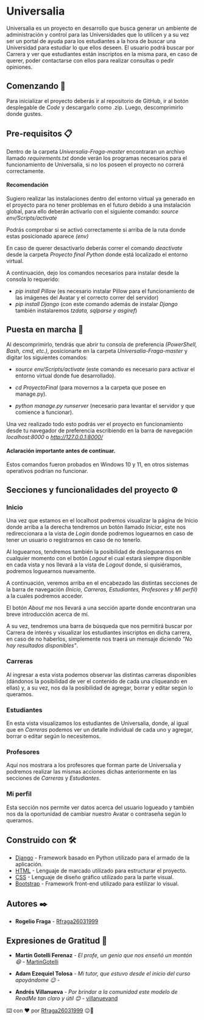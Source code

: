# Universalia

Universalia es un proyecto en desarrollo que busca generar un ambiente de administración y control para las Universidades que lo utilicen y a su vez ser un portal de ayuda para los estudiantes a la hora de buscar una Universidad para estudiar lo que ellos deseen. El usuario podrá buscar por Carrera y ver que estudiantes están inscriptos en la misma para, en caso de querer, poder contactarse con ellos para realizar consultas o pedir opiniones.


## Comenzando 🚀

Para inicializar el proyecto deberás ir al repositorio de GitHub, ir al botón desplegable de _Code_ y descargarlo como .zip. Luego, descomprimirlo donde gustes.

## Pre-requisitos 📋

Dentro de la carpeta _Universalia-Fraga-master_ encontraran un archivo llamado _requirements.txt_ donde verán los programas necesarios para el funcionamiento de Universalia, si no los poseen el proyecto no correrá correctamente.

#### Recomendación
Sugiero realizar las instalaciones dentro del entorno virtual ya generado en el proyecto para no tener problemas en el futuro debido a una instalación global, para ello deberán activarlo con el siguiente comando:
_source env/Scripts/activate_

Podrás comprobar si se activó correctamente si arriba de la ruta donde estas posicionado aparece _(env)_

En caso de querer desactivarlo deberás correr el comando _deactivate_ desde la carpeta _Proyecto final Python_ donde está localizado el entorno virtual.

A continuación, dejo los comandos necesarios para instalar desde la consola lo requerido:

- _pip install Pillow_ (es necesario instalar Pillow para el funcionamiento de las imágenes del Avatar y el correcto correr del servidor)
- _pip install Django_ (con este comando además de instalar _Django_ también instalaremos _tzdata, sqlparse y asgiref_)

## Puesta en marcha 🔧

Al descomprimirlo, tendrás que abrir tu consola de preferencia _(PowerShell, Bash, cmd, etc.)_, posicionarte en la carpeta _Universalia-Fraga-master_ y digitar los siguientes comandos:

- _source env/Scripts/activate_ (este comando es necesario para activar el entorno virtual donde fue desarrollado).

- _cd ProyectoFinal_ (para movernos a la carpeta que posee en manage.py).

- _python manage.py runserver_ (necesario para levantar el servidor y que comience a funcionar).

Una vez realizado todo esto podrás ver el proyecto en funcionamiento desde tu navegador de preferencia escribiendo en la barra de navegación _localhost:8000_ o _http://127.0.0.1:8000/_

#### Aclaración importante antes de continuar.
Estos comandos fueron probados en Windows 10 y 11, en otros sistemas operativos podrían no funcionar.

## Secciones y funcionalidades del proyecto ⚙️

### Inicio

Una vez que estamos en el localhost podremos visualizar la página de Inicio donde arriba a la derecha tendremos un botón llamado _Iniciar_, este nos redireccionara a la vista de _Login_ donde podremos loguearnos en caso de tener un usuario o registrarnos en caso de no tenerlo.

Al loguearnos, tendremos también la posibilidad de desloguearnos en cualquier momento con el botón _Logout_ el cual estará siempre disponible en cada vista y nos llevará a la vista de _Logout_ donde, si quisiéramos, podremos loguearnos nuevamente.

A continuación, veremos arriba en el encabezado las distintas secciones de la barra de navegación _(Inicio, Carreras, Estudiantes, Profesores y Mi perfil)_ a la cuales podremos acceder.

El botón _About me_ nos llevará a una sección aparte donde encontraran una breve introducción acerca de mí.

A su vez, tendremos una barra de búsqueda que nos permitirá buscar por Carrera de interés y visualizar los estudiantes inscriptos en dicha carrera, en caso de no haberlos, simplemente nos traerá un mensaje diciendo _"No hay resultados disponibles"_.

### Carreras

Al ingresar a esta vista podemos observar las distintas carreras disponibles (dándonos la posibilidad de ver el contenido de cada una cliqueando en ellas) y, a su vez, nos da la posibilidad de agregar, borrar y editar según lo queramos.

### Estudiantes

En esta vista visualizamos los estudiantes de Universalia, donde, al igual que en _Carreras_ podemos ver un detalle individual de cada uno y agregar, borrar o editar según lo necesitemos.

### Profesores

Aquí nos mostrara a los profesores que forman parte de Universalia y podremos realizar las mismas acciones dichas anteriormente en las secciones de _Carreras_ y _Estudiantes_.

### Mi perfil

Esta sección nos permite ver datos acerca del usuario logueado y también nos da la oportunidad de cambiar nuestro Avatar o contraseña según lo queramos.

## Construido con 🛠️

* [Django](https://www.djangoproject.com/) - Framework basado en Python utilizado para el armado de la aplicación.
* [HTML](https://developer.mozilla.org/es/docs/Web/HTML) - Lenguaje de marcado utilizado para estructurar el proyecto.
* [CSS](https://developer.mozilla.org/es/docs/Web/CSS) - Lenguaje de diseño gráfico utilizado para la parte visual.
* [Bootstrap](https://getbootstrap.com/) - Framework front-end utilizado para estilizar lo visual.

## Autores ✒️
* **Rogelio Fraga** - [Rfraga26031999](https://github.com/Rfraga26031999)

## Expresiones de Gratitud 🎁

* **Martín Gotelli Ferenaz** - *El profe, un genio que nos enseñó un montón 😄* - [MartinGotelli](https://github.com/MartinGotelli)

* **Adam Ezequiel Tolosa** - *Mi tutor, que estuvo desde el inicio del curso apoyándome 😉* - []()

* **Andrés Villanueva** - *Por brindar a la comunidad este modelo de ReadMe tan claro y útil 😊* - [villanuevand](https://github.com/villanuevand)

⌨️ con ❤️ por [Rfraga26031999](https://github.com/Rfraga26031999) 😉👋
